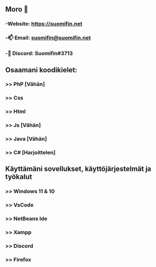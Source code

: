 ## Moro 👋


### -Website: https://suomifin.net
### -📫 Email: suomifin@suomifin.net
### -💬 Discord: Suomifin#3713

## Osaamani koodikielet:
### >> PhP [Vähän]
### >> Css
### >> Html
### >> Js [Vähän]
### >> Java [Vähän]
### >> C# [Harjoittelen]

## Käyttämäni sovellukset, käyttöjärjestelmät ja työkalut
### >> Windows 11  & 10
### >> VsCode
### >> NetBeans Ide
### >> Xampp
### >> Discord
### >> Firefox

<!--
**Suomifin/Suomifin** is a ✨ _special_ ✨ repository because its `README.md` (this file) appears on your GitHub profile.

Here are some ideas to get you started:

- 🔭 I’m currently working on ...
- 🌱 I’m currently learning ...
- 👯 I’m looking to collaborate on ...
- 🤔 I’m looking for help with ...
- 💬 Ask me about ...
- 📫 How to reach me: ...
- 😄 Pronouns: ...
- ⚡ Fun fact: ...
-->
